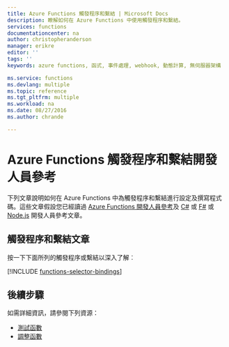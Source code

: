 ```yaml
---
title: Azure Functions 觸發程序和繫結 | Microsoft Docs
description: 瞭解如何在 Azure Functions 中使用觸發程序和繫結。
services: functions
documentationcenter: na
author: christopheranderson
manager: erikre
editor: ''
tags: ''
keywords: azure functions, 函式, 事件處理, webhook, 動態計算, 無伺服器架構

ms.service: functions
ms.devlang: multiple
ms.topic: reference
ms.tgt_pltfrm: multiple
ms.workload: na
ms.date: 08/27/2016
ms.author: chrande

---
```

# Azure Functions 觸發程序和繫結開發人員參考
下列文章說明如何在 Azure Functions 中為觸發程序和繫結進行設定及撰寫程式碼。這些文章假設您已經讀過 [Azure Functions 開發人員參考](functions-reference.md)及 [C#](functions-reference-csharp.md) 或 [F#](functions-reference-fsharp.md) 或 [Node.js](functions-reference-node.md) 開發人員參考文章。

## 觸發程序和繫結文章
按一下下面所列的觸發程序或繫結以深入了解︰

[!INCLUDE [functions-selector-bindings](../../includes/functions-selector-bindings.md)]

## 後續步驟
如需詳細資訊，請參閱下列資源：

* [測試函數](functions-test-a-function.md)
* [調整函數](functions-scale.md)

<!---HONumber=AcomDC_0921_2016-->